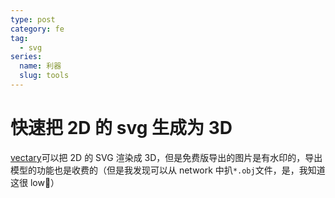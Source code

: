 ```yaml
---
type: post
category: fe
tag:
  - svg
series:
  name: 利器
  slug: tools
---
```


# 快速把 2D 的 svg 生成为 3D

[vectary](www.vectary.com)可以把 2D 的 SVG 渲染成 3D，但是免费版导出的图片是有水印的，导出模型的功能也是收费的（但是我发现可以从 network 中扒`*.obj`文件，是，我知道这很 low🤣）
